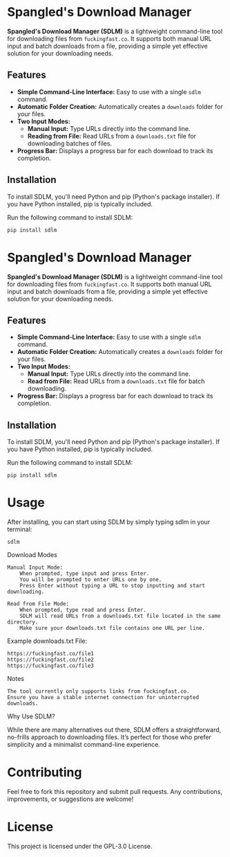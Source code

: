 # Spangled's Download Manager

**Spangled's Download Manager (SDLM)** is a lightweight command-line tool for downloading files from `fuckingfast.co`. It supports both manual URL input and batch downloads from a file, providing a simple yet effective solution for your downloading needs.

## Features

- **Simple Command-Line Interface:** Easy to use with a single `sdlm` command.
- **Automatic Folder Creation:** Automatically creates a `downloads` folder for your files.
- **Two Input Modes:**
  - **Manual Input:** Type URLs directly into the command line.
  - **Reading from File:** Read URLs from a `downloads.txt` file for downloading batches of files.
- **Progress Bar:** Displays a progress bar for each download to track its completion.

## Installation

To install SDLM, you'll need Python and pip (Python's package installer). If you have Python installed, pip is typically included.

Run the following command to install SDLM:

```shell
pip install sdlm
```

# Spangled's Download Manager

**Spangled's Download Manager (SDLM)** is a lightweight command-line tool for downloading files from `fuckingfast.co`. It supports both manual URL input and batch downloads from a file, providing a simple yet effective solution for your downloading needs.

## Features

- **Simple Command-Line Interface:** Easy to use with a single `sdlm` command.
- **Automatic Folder Creation:** Automatically creates a `downloads` folder for your files.
- **Two Input Modes:**
  - **Manual Input:** Type URLs directly into the command line.
  - **Read from File:** Read URLs from a `downloads.txt` file for batch downloading.
- **Progress Bar:** Displays a progress bar for each download to track its completion.

## Installation

To install SDLM, you'll need Python and pip (Python's package installer). If you have Python installed, pip is typically included.

Run the following command to install SDLM:

```shell
pip install sdlm
```

# Usage

After installing, you can start using SDLM by simply typing sdlm in your terminal:

```shell
sdlm
```
Download Modes

    Manual Input Mode:
        When prompted, type input and press Enter.
        You will be prompted to enter URLs one by one.
        Press Enter without typing a URL to stop inputting and start downloading.

    Read from File Mode:
        When prompted, type read and press Enter.
        SDLM will read URLs from a downloads.txt file located in the same directory.
        Make sure your downloads.txt file contains one URL per line.

Example downloads.txt File:
```shell
https://fuckingfast.co/file1
https://fuckingfast.co/file2
https://fuckingfast.co/file3
```

Notes

    The tool currently only supports links from fuckingfast.co.
    Ensure you have a stable internet connection for uninterrupted downloads.

Why Use SDLM?

While there are many alternatives out there, SDLM offers a straightforward, no-frills approach to downloading files. It’s perfect for those who prefer simplicity and a minimalist command-line experience.

# Contributing

Feel free to fork this repository and submit pull requests. Any contributions, improvements, or suggestions are welcome!

# License

This project is licensed under the GPL-3.0 License.

